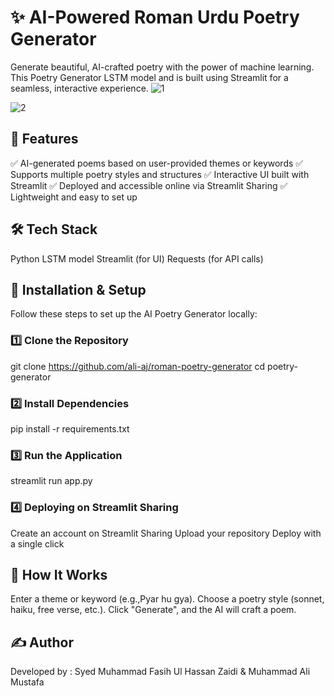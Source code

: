 # ✨ AI-Powered Roman Urdu Poetry Generator
Generate beautiful, AI-crafted poetry with the power of machine learning. This Poetry Generator LSTM model and is built using Streamlit for a seamless, interactive experience.
![1](https://github.com/user-attachments/assets/e86dc607-b457-470b-9d0a-7866b5518541)

![2](https://github.com/user-attachments/assets/49ca0c50-39a7-4891-9c65-ac068a7bcbb4)

## 🌟 Features
✅ AI-generated poems based on user-provided themes or keywords
✅ Supports multiple poetry styles and structures
✅ Interactive UI built with Streamlit
✅ Deployed and accessible online via Streamlit Sharing
✅ Lightweight and easy to set up

## 🛠️ Tech Stack
Python
LSTM model
Streamlit (for UI)
Requests (for API calls)
## 🚀 Installation & Setup
Follow these steps to set up the AI Poetry Generator locally:

### 1️⃣ Clone the Repository
git clone https://github.com/ali-aj/roman-poetry-generator
cd poetry-generator

### 2️⃣ Install Dependencies
pip install -r requirements.txt  

### 3️⃣ Run the Application
streamlit run app.py  

### 4️⃣ Deploying on Streamlit Sharing
Create an account on Streamlit Sharing
Upload your repository
Deploy with a single click

## 📝 How It Works
Enter a theme or keyword (e.g.,Pyar hu gya).
Choose a poetry style (sonnet, haiku, free verse, etc.).
Click "Generate", and the AI will craft a poem.
## ✍️ Author
Developed by : Syed Muhammad Fasih Ul Hassan Zaidi & Muhammad Ali Mustafa
